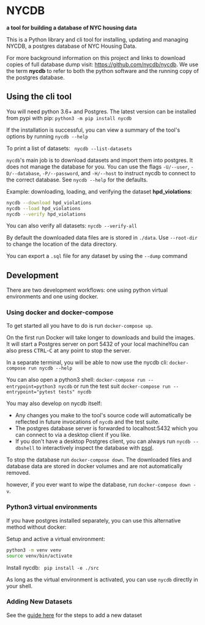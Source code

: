 # NYCDB

**a tool for building a database of NYC housing data**

This is a Python library and cli tool for installing, updating and managing NYCDB, a postgres database of NYC Housing Data.

For more background information on this project and links to download copies of full database dump visit: https://github.com/nycdb/nycdb. We use the term **nycdb** to refer to both the python software and the running copy of the postgres database.

## Using the cli tool

You will need python 3.6+ and Postgres. The latest version can be installed from pypi with pip:  `python3 -m pip install nycdb`

If the installation is successful, you can view a summary of the tool's options by running `nycdb --help`

To print a list of datasets: ` nycdb --list-datasets`

`nycdb`'s main job is to download datasets and import them into postgres. It does not manage the database for you. You can use the flags `-U/--user`, `-D/--database`, `-P/--password`, and `-H/--host` to instruct nycdb to connect to the correct database. See `nycdb --help` for the defaults.

Example: downloading, loading, and verifying the dataset **hpd_violations**:

``` sh
nycdb --download hpd_violations
nycdb --load hpd_violations
nycdb --verify hpd_violations
```

You can also verify all datasets: ` nycdb --verify-all `

By default the downloaded data files are is stored in `./data`. Use `--root-dir` to change the location of the data directory.

You can export a `.sql` file for any dataset by using the `--dump` command

## Development

There are two development workflows: one using python virtual environments and one using docker.

### Using docker and docker-compose

To get started all you have to do is run `docker-compose up`.

On the first run Docker will take longer to downloads and build the images. It
will start a Postgres server on port 5432 of your local machineYou can also press
<kbd>CTRL</kbd>-<kbd>C</kbd> at any point to stop the server.

In a separate terminal, you will be able to now use the nycdb cli: `docker-compose run nycdb --help`

You can also open a python3 shell: `docker-compose run --entrypoint=python3 nycdb` or run the test suit `docker-compose run --entrypoint="pytest tests" nycdb`

You may also develop on nycdb itself:

* Any changes you make to the tool's source code will automatically be reflected
  in future invocations of `nycdb` and the test suite.
* The postgres database server is forwarded to localhost:5432 which you can connect to via a desktop client if you like.
* If you don't have a desktop Postgres client, you can always run
  `nycdb --dbshell` to interactively inspect the database with [psql](http://postgresguide.com/utilities/psql.html).

To stop the database run `docker-compose down`. The downloaded files and database data are stored in docker volumes and are not automatically removed.

however, if you ever want to wipe the database, run `docker-compose down -v`.

### Python3 virtual environments

If you have postgres installed separately, you can use this alternative method without docker:

Setup and active a virtual environment:

``` sh
python3 -m venv venv
source venv/bin/activate
```

Install nycdb: ` pip install -e ./src`

As long as the virtual environment is activated, you can use `nycdb` directly in your shell.

###  Adding New Datasets

See the [guide here](ADDING_NEW_DATASETS.md) for the steps to add a new dataset
